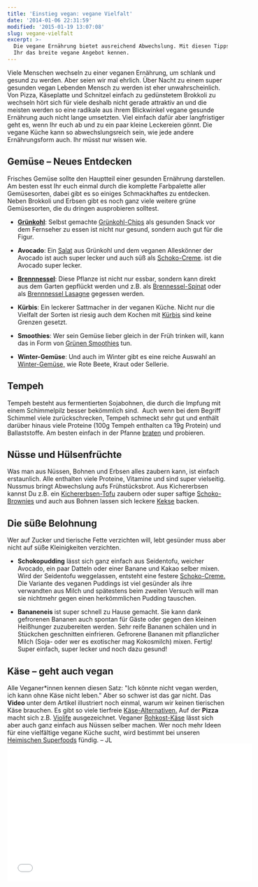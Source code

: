 ```yaml
---
title: 'Einstieg vegan: vegane Vielfalt'
date: '2014-01-06 22:31:59'
modified: '2015-01-19 13:07:08'
slug: vegane-vielfalt
excerpt: >-
  Die vegane Ernährung bietet ausreichend Abwechslung. Mit diesen Tipps lernt
  Ihr das breite vegane Angebot kennen.
---
```


Viele Menschen wechseln zu einer veganen Ernährung, um schlank und gesund zu werden. Aber seien wir mal ehrlich. Über Nacht zu einem super gesunden vegan Lebenden Mensch zu werden ist eher unwahrscheinlich. Von Pizza, Käseplatte und Schnitzel einfach zu gedünstetem Brokkoli zu wechseln hört sich für viele deshalb nicht gerade attraktiv an und die meisten werden so eine radikale aus ihrem Blickwinkel vegane gesunde Ernährung auch nicht lange umsetzten. Viel einfach dafür aber langfristiger geht es, wenn Ihr euch ab und zu ein paar kleine Leckereien gönnt. Die vegane Küche kann so abwechslungsreich sein, wie jede andere Ernährungsform auch. Ihr müsst nur wissen wie.

## Gemüse – Neues Entdecken

Frisches Gemüse sollte den Hauptteil einer gesunden Ernährung darstellen. Am besten esst Ihr euch einmal durch die komplette Farbpalette aller Gemüsesorten, dabei gibt es so einiges Schmackhaftes zu entdecken. Neben Brokkoli und Erbsen gibt es noch ganz viele weitere grüne Gemüsesorten, die du dringen ausprobieren solltest.

*   **[Grünkohl](https://www.veganblatt.com/gruenkohl)**: Selbst gemachte [Grünkohl-Chips](https://www.veganblatt.com/rohkost-gemuese-chips-selbstgemacht%20) als gesunden Snack vor dem Fernseher zu essen ist nicht nur gesund, sondern auch gut für die Figur.
*   **Avocado**: Ein [Salat](https://www.veganblatt.com/gruenkohl-salat-mit-granatapfel-avocado) aus Grünkohl und dem veganen Alleskönner der Avocado ist auch super lecker und auch süß als [Schoko-Creme](https://www.veganblatt.com/roh-vegane-schoko-creme). ist die Avocado super lecker.
*   **[Brennnessel](https://www.veganblatt.com/heimische-superfoods-brennnessel)**: Diese Pflanze ist nicht nur essbar, sondern kann direkt aus dem Garten gepflückt werden und z.B. als [Brennessel-Spinat](https://www.veganblatt.com/brennnessel-spinat%20) oder als [Brennnessel Lasagne](https://www.veganblatt.com/brennnessel-lasagne-mit-pilzen) gegessen werden.
*   **Kürbis**: Ein leckerer Sattmacher in der veganen Küche. Nicht nur die Vielfalt der Sorten ist riesig auch dem Kochen mit [Kürbis](https://www.veganblatt.com/t/kuerbis) sind keine Grenzen gesetzt.

*   **Smoothies**: Wer sein Gemüse lieber gleich in der Früh trinken will, kann das in Form von [Grünen Smoothies](https://www.veganblatt.com/beste-gruene-smoothies) tun.

*   **Winter-Gemüse**: Und auch im Winter gibt es eine reiche Auswahl an [Winter-Gemüse,](https://www.veganblatt.com/gesuendestes-wintergemuese) wie Rote Beete, Kraut oder Sellerie.

## Tempeh

Tempeh besteht aus fermentierten Sojabohnen, die durch die Impfung mit einem Schimmelpilz besser bekömmlich sind.  Auch wenn bei dem Begriff Schimmel viele zurückschrecken, Tempeh schmeckt sehr gut und enthält darüber hinaus viele Proteine (100g Tempeh enthalten ca 19g Protein) und Ballaststoffe. Am besten einfach in der Pfanne [braten](https://www.veganblatt.com/tempeh-auf-okra-gemuese%20) und probieren.

## Nüsse und Hülsenfrüchte

Was man aus Nüssen, Bohnen und Erbsen alles zaubern kann, ist einfach erstaunlich. Alle enthalten viele Proteine, Vitamine und sind super vielseitig. Nussmus bringt Abwechslung aufs Frühstücksbrot. Aus Kichererbsen kannst Du z.B. ein [Kichererbsen-Tofu](https://www.veganblatt.com/kichererbsen-tofu) zaubern oder super saftige [Schoko-Brownies](https://www.veganblatt.com/schoko-kichererbsen-brownie) und auch aus Bohnen lassen sich leckere [Kekse](https://www.veganblatt.com/schoko-cookies-aus-schwarzen-bohnen) backen.

## Die süße Belohnung

Wer auf Zucker und tierische Fette verzichten will, lebt gesünder muss aber nicht auf süße Kleinigkeiten verzichten.

*   **Schokopudding** lässt sich ganz einfach aus Seidentofu, weicher Avocado, ein paar Datteln oder einer Banane und Kakao selber mixen. Wird der Seidentofu weggelassen, entsteht eine festere [Schoko-Creme.](https://www.veganblatt.com/roh-vegane-schoko-creme) Die Variante des veganen Puddings ist viel gesünder als ihre verwandten aus Milch und spätestens beim zweiten Versuch will man sie nichtmehr gegen einen herkömmlichen Pudding tauschen.

*   **Bananeneis** ist super schnell zu Hause gemacht. Sie kann dank gefrorenen Bananen auch spontan für Gäste oder gegen den kleinen Heißhunger zuzubereiten werden. Sehr reife Bananen schälen und in Stückchen geschnitten einfrieren. Gefrorene Bananen mit pflanzlicher Milch (Soja- oder wer es exotischer mag Kokosmilch) mixen. Fertig! Super einfach, super lecker und noch dazu gesund!

## Käse – geht auch vegan

Alle Veganer\*innen kennen diesen Satz: "Ich könnte nicht vegan werden, ich kann ohne Käse nicht leben." Aber so schwer ist das gar nicht. Das **Video** unter dem Artikel illustriert noch einmal, warum wir keinen tierischen Käse brauchen. Es gibt so viele tierfreie [Käse-Alternativen.](https://www.veganblatt.com/kaese) Auf der **Pizza** macht sich z.B. [Violife](https://www.veganblatt.com/violife-for-pizza) ausgezeichnet. Veganer [Rohkost-Käse](https://www.veganblatt.com/veganer-rohkost-kaese-rezept) lässt sich aber auch ganz einfach aus Nüssen selber machen. Wer noch mehr Ideen für eine vielfältige vegane Küche sucht, wird bestimmt bei unseren [Heimischen Superfoods](https://www.veganblatt.com/t/heimische-superfoods%20) fündig. – JL<iframe src="//www.youtube.com/embed/hSqupR2_EHI" width="560" height="315" frameborder="0" allowfullscreen="allowfullscreen"></iframe>
